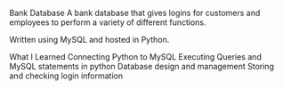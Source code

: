 Bank Database
A bank database that gives logins for customers and employees to perform a variety of different functions. 

Written using MySQL and hosted in Python. 

What I Learned
Connecting Python to MySQL
Executing Queries and MySQL statements in python
Database design and management
Storing and checking login information
